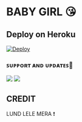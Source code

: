 # BABY GIRL 😘





 ## Deploy on Heroku 
    
[![Deploy](https://www.herokucdn.com/deploy/button.svg)](https://heroku.com/deploy?template=https://github.com/babyGirl-project/BabyGirl)

### ꜱᴜᴘᴘᴏʀᴛ ᴀɴᴅ ᴜᴘᴅᴀᴛᴇꜱ🎑
<a href="https://t.me/Florenza_support"><img src="https://img.shields.io/badge/Join-Group%20Support-blue.svg?style=for-the-badge&logo=Telegram"></a> <a href="https://t.me/Florenza_Updates"><img src="https://img.shields.io/badge/Join-Updates%20Channel-blue.svg?style=for-the-badge&logo=Telegram"></a>


## CREDIT 

 LUND LELE MERA ❗



